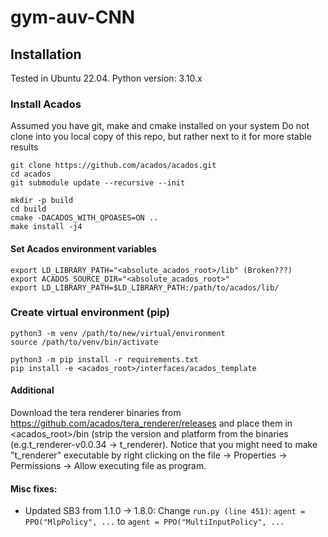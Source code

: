 # gym-auv-CNN

## Installation
Tested in Ubuntu 22.04.
Python version: 3.10.x

### Install Acados
Assumed you have git, make and cmake installed on your system
Do not clone into you local copy of this repo, but rather next to it for more stable results
```
git clone https://github.com/acados/acados.git
cd acados
git submodule update --recursive --init
```
```
mkdir -p build
cd build
cmake -DACADOS_WITH_QPOASES=ON ..
make install -j4
```
#### Set Acados environment variables
```
export LD_LIBRARY_PATH="<absolute_acados_root>/lib" (Broken???)
export ACADOS_SOURCE_DIR="<absolute_acados_root>"
export LD_LIBRARY_PATH=$LD_LIBRARY_PATH:/path/to/acados/lib/

```
### Create virtual environment (pip)
```
python3 -m venv /path/to/new/virtual/environment
source /path/to/venv/bin/activate
```
```
python3 -m pip install -r requirements.txt
pip install -e <acados_root>/interfaces/acados_template
```

#### Additional 
Download the tera renderer binaries from https://github.com/acados/tera_renderer/releases and place them in <acados_root>/bin (strip the version and platform from the binaries (e.g.t_renderer-v0.0.34 -> t_renderer). Notice that you might need to make "t_renderer" executable by right clicking on the file -> Properties -> Permissions -> Allow executing file as program.

#### Misc fixes:
- Updated SB3 from 1.1.0 -> 1.8.0: Change ```run.py (line 451)```: ```agent = PPO("MlpPolicy", ...``` to ```agent = PPO("MultiInputPolicy", ...```
